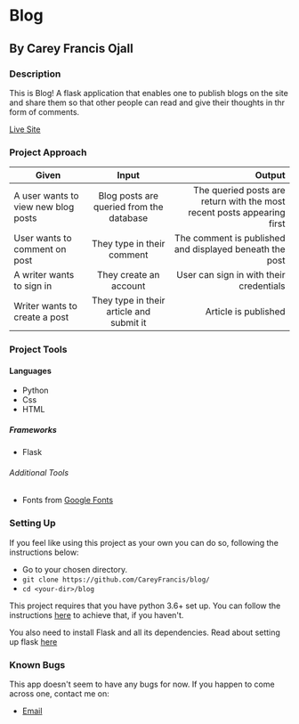 # Blog

## By Carey Francis Ojall

### Description

This is Blog! A flask application that enables one to publish blogs on the site and share them so that other people can read and give their thoughts in thr form of comments.

[Live Site]('')

### Project Approach

| Given       | Input       | Output  |
| ------------- |:-------------:| -----:|
| A user wants to view new blog posts | Blog posts are queried from the database | The queried posts are return with the most recent posts appearing first |
| User wants to comment on post | They type in their comment | The comment is published and displayed beneath the post |
| A writer wants to sign in | They create an account | User can sign in with their credentials |
| Writer wants to create a post | They type in their article and submit it | Article is published |

### Project Tools

#### Languages

- Python
- Css
- HTML

##### Frameworks

- Flask

###### Additional Tools

- Fonts from [Google Fonts]('fonts.google.com')

### Setting Up

If you feel like using this project as your own you can do so, following the instructions below:

- Go to your chosen directory.
- `git clone https://github.com/CareyFrancis/blog/`
- `cd <your-dir>/blog`

This project requires that you have python 3.6+ set up. You can follow the instructions [here]('realpython.com/installing-python/') to achieve that, if you haven't.

You also need to install Flask and all its dependencies. Read about setting up flask [here]('flask.pocoo.org/docs/1.0/installation/')

### Known Bugs

This app doesn't seem to have any bugs for now. If you happen to come across one, contact me on:

- [Email](carexfm@gmail.com)
